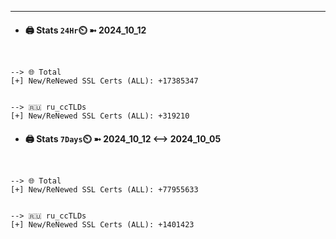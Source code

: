 

---
- #### 🖨️ **Stats** `24Hr`⏲️ ➼ 2024_10_12
```console


--> 🌐 Total
[+] New/ReNewed SSL Certs (ALL): +17385347


--> 🇷🇺 ru_ccTLDs
[+] New/ReNewed SSL Certs (ALL): +319210

```

- #### 🖨️ **Stats** `7Days`⏲️ ➼ 2024_10_12 <--> 2024_10_05
```console


--> 🌐 Total
[+] New/ReNewed SSL Certs (ALL): +77955633


--> 🇷🇺 ru_ccTLDs
[+] New/ReNewed SSL Certs (ALL): +1401423

```

